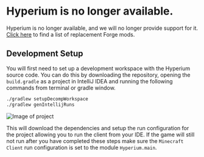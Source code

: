 # Hyperium is no longer available.

Hyperium is no longer available, and we will no longer provide support for it. [Click here](https://https://github.com/asbyth/Hyperium-Replacements) to find a list of replacement Forge mods.

## Development Setup

You will first need to set up a development workspace with the Hyperium source code. You can do this by downloading the repository, opening the `build.gradle` as a project in IntelliJ IDEA and running the following commands from terminal or gradle window.

```bash
./gradlew setupDecompWorkspace
./gradlew genIntellijRuns
```

![Image of project](https://media.discordapp.net/attachments/747901986770518047/750929662795972740/Screen_Shot_2020-09-02_at_11.06.15_PM.png)

This will download the dependencies and setup the run configuration for the project allowing you to run the client from your IDE. If the game will still not run after you have completed these steps make sure the `Minecraft Client` run configuration is set to the module `Hyperium.main`.
